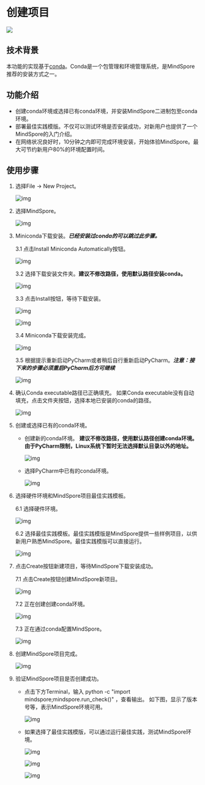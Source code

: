 # 创建项目

<a href="https://gitee.com/mindspore/docs/blob/r2.0.0-alpha/docs/devtoolkit/docs/source_zh_cn/mindspore_project_wizard.md" target="_blank"><img src="https://mindspore-website.obs.cn-north-4.myhuaweicloud.com/website-images/master/resource/_static/logo_source.png"></a>

## 技术背景

本功能的实现基于[conda](https://conda.io)。Conda是一个包管理和环境管理系统，是MindSpore推荐的安装方式之一。

## 功能介绍

* 创建conda环境或选择已有conda环境，并安装MindSpore二进制包至conda环境。
* 部署最佳实践模版。不仅可以测试环境是否安装成功，对新用户也提供了一个MindSpore的入门介绍。
* 在网络状况良好时，10分钟之内即可完成环境安装，开始体验MindSpore。最大可节约新用户80%的环境配置时间。

## 使用步骤

1. 选择File -> New Project。

    ![img](images/clip_image002.jpg)

2. 选择MindSpore。

    ![img](images/clip_image004.jpg)

3. Miniconda下载安装。***已经安装过conda的可以跳过此步骤。***

    3.1 点击Install Miniconda Automatically按钮。

      ![img](images/clip_image006.jpg)

    3.2 选择下载安装文件夹。**建议不修改路径，使用默认路径安装conda。**

      ![img](images/clip_image008.jpg)

    3.3 点击Install按钮，等待下载安装。

      ![img](images/clip_image010.jpg)

      ![img](images/clip_image012.jpg)

    3.4 Miniconda下载安装完成。

      ![img](images/clip_image014.jpg)

    3.5 根据提示重新启动PyCharm或者稍后自行重新启动PyCharm。***注意：接下来的步骤必须重启PyCharm后方可继续***

      ![img](images/clip_image015.jpg)

4. 确认Conda executable路径已正确填充。 如果Conda executable没有自动填充，点击文件夹按钮，选择本地已安装的conda的路径。

    ![img](images/clip_image016.jpg)

5. 创建或选择已有的conda环境。

    * 创建新的conda环境。 **建议不修改路径，使用默认路径创建conda环境。由于PyCharm限制，Linux系统下暂时无法选择默认目录以外的地址。**

      ![img](images/clip_image018.jpg)

    * 选择PyCharm中已有的conda环境。

      ![img](images/clip_image019.jpg)

6. 选择硬件环境和MindSpore项目最佳实践模板。

    6.1 选择硬件环境。

      ![img](images/clip_image020.jpg)

    6.2 选择最佳实践模板。最佳实践模版是MindSpore提供一些样例项目，以供新用户熟悉MindSpore。最佳实践模版可以直接运行。

      ![img](images/clip_image021.jpg)

7. 点击Create按钮新建项目，等待MindSpore下载安装成功。

    7.1 点击Create按钮创建MindSpore新项目。

      ![img](images/clip_image022.jpg)

    7.2 正在创建创建conda环境。

      ![img](images/clip_image023.jpg)

    7.3 正在通过conda配置MindSpore。

      ![img](images/clip_image024.jpg)

8. 创建MindSpore项目完成。

    ![img](images/clip_image025.jpg)

9. 验证MindSpore项目是否创建成功。

    * 点击下方Terminal，输入 python -c "import mindspore;mindspore.run_check()" ，查看输出。  如下图，显示了版本号等，表示MindSpore环境可用。

      ![img](images/clip_image026.jpg)

    * 如果选择了最佳实践模版，可以通过运行最佳实践，测试MindSpore环境。

      ![img](images/clip_image027.jpg)

      ![img](images/clip_image028.jpg)

      ![img](images/clip_image029.jpg)